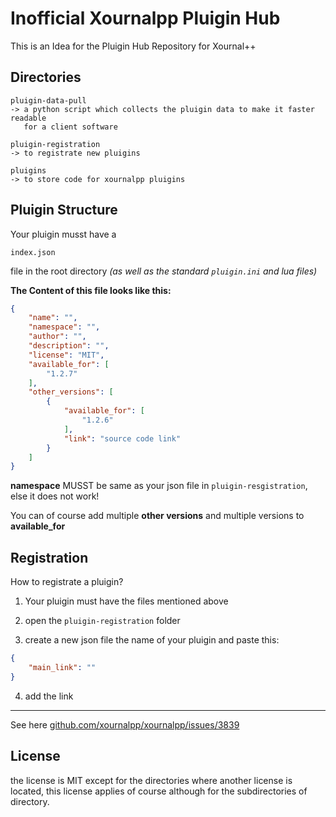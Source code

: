 # Inofficial Xournalpp Pluigin Hub

This is an Idea for the Pluigin Hub Repository for Xournal++


## Directories

```
pluigin-data-pull
-> a python script which collects the pluigin data to make it faster readable
   for a client software

pluigin-registration
-> to registrate new pluigins

pluigins
-> to store code for xournalpp pluigins
```

## Pluigin Structure

Your pluigin musst have a 
```
index.json
```
file in the root directory *(as well as the standard `pluigin.ini` and lua files)*

**The Content of this file looks like this:**

```json
{
    "name": "",
    "namespace": "",
    "author": "",
    "description": "",
    "license": "MIT",
    "available_for": [
        "1.2.7"
    ],
    "other_versions": [
        {
            "available_for": [
                "1.2.6"
            ],
            "link": "source code link"
        }
    ]
}
```

**namespace** MUSST be same as your json file in `pluigin-resgistration`,
else it does not work!

You can of course add multiple **other versions** and multiple versions
to **available_for**


## Registration

How to registrate a pluigin?

1. Your pluigin must have the files mentioned above

2. open the `pluigin-registration` folder

3. create a new json file the name of your pluigin and paste this:

```json
{
    "main_link": ""
}
```

4. add the link

---

See here [github.com/xournalpp/xournalpp/issues/3839](https://github.com/xournalpp/xournalpp/issues/3839)


## License

the license is MIT except for the directories where another license is located,
this license applies of course although for the subdirectories of directory.
